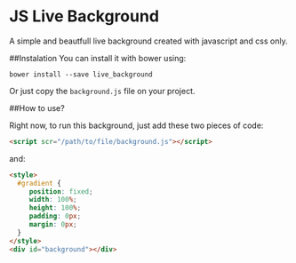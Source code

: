 # JS Live Background
A simple and beautfull live background created with javascript and css only.


##Instalation
You can install it with bower using:
```
bower install --save live_background
```
Or just copy the `background.js` file on your project.

##How to use?

Right now, to run this background, just add these two pieces of code:
```html
<script scr="/path/to/file/background.js"></script>
```

and:
```html
<style>
  #gradient {
     position: fixed;
     width: 100%;
     height: 100%;
     padding: 0px;
     margin: 0px;
  }
</style>
<div id="background"></div>
```
